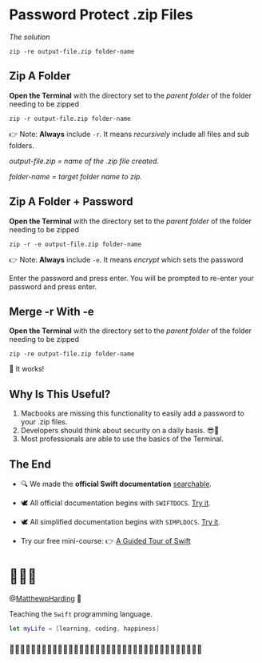 # Password Protect .zip Files
*The solution*

```
zip -re output-file.zip folder-name
```


## Zip A Folder
**Open the Terminal** with the directory set to the *parent folder* of the folder needing to be zipped

```
zip -r output-file.zip folder-name
```
👉 Note: **Always** include `-r`. It means *recursively* include all files and sub folders. 

*output-file.zip = name of the .zip file created.*
 
 *folder-name = target folder name to zip.*


## Zip A Folder + Password
**Open the Terminal** with the directory set to the *parent folder* of the folder needing to be zipped

```
zip -r -e output-file.zip folder-name
```
👉 Note: **Always** include `-e`. It means *encrypt* which sets the password

Enter the password and press enter.
You will be prompted to re-enter your password and press enter. 


## Merge -r With -e
**Open the Terminal** with the directory set to the *parent folder* of the folder needing to be zipped

```
zip -re output-file.zip folder-name
```
🥳 It works! 


## Why Is This Useful?
1. Macbooks are missing this functionality to easily add a password to your .zip files.
2. Developers should think about security on a daily basis. 😎🔐
3. Most professionals are able to use the basics of the Terminal.


## The End

- 🔍 We made the **official Swift documentation** [searchable](https://github.com/MatthewpHarding?tab=repositories). 

- 🕊 All official documentation begins with `SWIFTDOCS`. [Try it](https://github.com/MatthewpHarding?tab=repositories&q=SWIFTDOCS).

- 🕊 All simplified documentation begins with `SIMPLDOCS`. [Try it](https://github.com/MatthewpHarding?tab=repositories&q=SIMPLDOCS).

- Try our free mini-course:
👉 [A Guided Tour of Swift](https://github.com/MatthewpHarding/a-tour-of-swift) 

# 🤷🏼‍♂️



@[MatthewpHarding](https://github.com/MatthewpHarding) 🔗


Teaching the `Swift` programming language.

```Swift
let myLife = [learning, coding, happiness] 
```
### 🧕🏻👨🏿‍💼👩🏼‍💼👩🏻‍💻👨🏼‍💼🧛🏻‍♀️👩🏼‍💻💁🏽‍♂️🕵🏻‍♂️🧝🏼‍♀️🦹🏼‍♀🧕🏾🧟‍♂️
